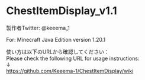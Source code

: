# ChestItemDisplay_v1.1

製作者Twitter: @keeema_1

For: Minecraft Java Edition version 1.20.1

使い方は以下のURLから確認してください：  
Please check the following URL for usage instructions:  
↓  
https://github.com/Keeema-1/ChestItemDisplay/wiki
